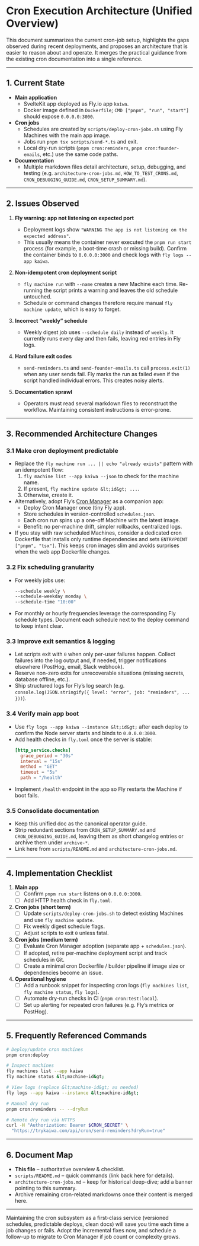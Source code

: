 # Cron Execution Architecture (Unified Overview)

This document summarizes the current cron-job setup, highlights the gaps observed during recent deployments, and proposes an architecture that is easier to reason about and operate. It merges the practical guidance from the existing cron documentation into a single reference.

---

## 1. Current State

- **Main application**
  - SvelteKit app deployed as Fly.io app `kaiwa`.
  - Docker image defined in `Dockerfile`; `CMD ["pnpm", "run", "start"]` should expose `0.0.0.0:3000`.
- **Cron jobs**
  - Schedules are created by `scripts/deploy-cron-jobs.sh` using Fly Machines with the main app image.
  - Jobs run `pnpm tsx scripts/send-*.ts` and exit.
  - Local dry-run scripts (`pnpm cron:reminders`, `pnpm cron:founder-emails`, etc.) use the same code paths.
- **Documentation**
  - Multiple markdown files detail architecture, setup, debugging, and testing (e.g. `architecture-cron-jobs.md`, `HOW_TO_TEST_CRONS.md`, `CRON_DEBUGGING_GUIDE.md`, `CRON_SETUP_SUMMARY.md`).

---

## 2. Issues Observed

1. **Fly warning: app not listening on expected port**
   - Deployment logs show `"WARNING The app is not listening on the expected address"`.
   - This usually means the container never executed the `pnpm run start` process (for example, a boot-time crash or missing build). Confirm the container binds to `0.0.0.0:3000` and check logs with `fly logs --app kaiwa`.

2. **Non-idempotent cron deployment script**
   - `fly machine run` with `--name` creates a new Machine each time. Re-running the script prints a warning and leaves the old schedule untouched.
   - Schedule or command changes therefore require manual `fly machine update`, which is easy to forget.

3. **Incorrect “weekly” schedule**
   - Weekly digest job uses `--schedule daily` instead of `weekly`. It currently runs every day and then fails, leaving red entries in Fly logs.

4. **Hard failure exit codes**
   - `send-reminders.ts` and `send-founder-emails.ts` call `process.exit(1)` when any user sends fail. Fly marks the run as failed even if the script handled individual errors. This creates noisy alerts.

5. **Documentation sprawl**
   - Operators must read several markdown files to reconstruct the workflow. Maintaining consistent instructions is error-prone.

---

## 3. Recommended Architecture Changes

### 3.1 Make cron deployment predictable

- Replace the `fly machine run ... || echo "already exists"` pattern with an idempotent flow:
  1. `fly machine list --app kaiwa --json` to check for the machine name.
  2. If present, `fly machine update &lt;id&gt; ...`.
  3. Otherwise, create it.
- Alternatively, adopt Fly’s [Cron Manager](https://fly.io/docs/blueprints/task-scheduling-guide/) as a companion app:
  - Deploy Cron Manager once (tiny Fly app).
  - Store schedules in version-controlled `schedules.json`.
  - Each cron run spins up a one-off Machine with the latest image.
  - Benefit: no per-machine drift, simpler rollbacks, centralized logs.
- If you stay with raw scheduled Machines, consider a dedicated cron Dockerfile that installs only runtime dependencies and sets `ENTRYPOINT ["pnpm", "tsx"]`. This keeps cron images slim and avoids surprises when the web app Dockerfile changes.

### 3.2 Fix scheduling granularity

- For weekly jobs use:
  ```bash
  --schedule weekly \
  --schedule-weekday monday \
  --schedule-time "10:00"
  ```
- For monthly or hourly frequencies leverage the corresponding Fly schedule types. Document each schedule next to the deploy command to keep intent clear.

### 3.3 Improve exit semantics & logging

- Let scripts exit with `0` when only per-user failures happen. Collect failures into the log output and, if needed, trigger notifications elsewhere (PostHog, email, Slack webhook).
- Reserve non-zero exits for unrecoverable situations (missing secrets, database offline, etc.).
- Ship structured logs for Fly’s log search (e.g. `console.log(JSON.stringify({ level: "error", job: "reminders", ... }))`).

### 3.4 Verify main app boot

- Use `fly logs --app kaiwa --instance &lt;id&gt;` after each deploy to confirm the Node server starts and binds to `0.0.0.0:3000`.
- Add health checks in `fly.toml` once the server is stable:
  ```toml
  [http_service.checks]
    grace_period = "30s"
    interval = "15s"
    method = "GET"
    timeout = "5s"
    path = "/health"
  ```
- Implement `/health` endpoint in the app so Fly restarts the Machine if boot fails.

### 3.5 Consolidate documentation

- Keep this unified doc as the canonical operator guide.
- Strip redundant sections from `CRON_SETUP_SUMMARY.md` and `CRON_DEBUGGING_GUIDE.md`, leaving them as short changelog entries or archive them under `archive-*`.
- Link here from `scripts/README.md` and `architecture-cron-jobs.md`.

---

## 4. Implementation Checklist

1. **Main app**
   - [ ] Confirm `pnpm run start` listens on `0.0.0.0:3000`.
   - [ ] Add HTTP health check in `fly.toml`.

2. **Cron jobs (short term)**
   - [ ] Update `scripts/deploy-cron-jobs.sh` to detect existing Machines and use `fly machine update`.
   - [ ] Fix weekly digest schedule flags.
   - [ ] Adjust scripts to exit `0` unless fatal.

3. **Cron jobs (medium term)**
   - [ ] Evaluate Cron Manager adoption (separate app + `schedules.json`).
   - [ ] If adopted, retire per-machine deployment script and track schedules in Git.
   - [ ] Create a minimal cron Dockerfile / builder pipeline if image size or dependencies become an issue.

4. **Operational hygiene**
   - [ ] Add a runbook snippet for inspecting cron logs (`fly machines list`, `fly machine status`, `fly logs`).
   - [ ] Automate dry-run checks in CI (`pnpm cron:test:local`).
   - [ ] Set up alerting for repeated cron failures (e.g. Fly’s metrics or PostHog).

---

## 5. Frequently Referenced Commands

```bash
# Deploy/update cron machines
pnpm cron:deploy

# Inspect machines
fly machines list --app kaiwa
fly machine status &lt;machine-id&gt;

# View logs (replace &lt;machine-id&gt; as needed)
fly logs --app kaiwa --instance &lt;machine-id&gt;

# Manual dry run
pnpm cron:reminders -- --dryRun

# Remote dry run via HTTPS
curl -H "Authorization: Bearer $CRON_SECRET" \
  "https://trykaiwa.com/api/cron/send-reminders?dryRun=true"
```

---

## 6. Document Map

- **This file** – authoritative overview & checklist.
- `scripts/README.md` – quick commands (link back here for details).
- `architecture-cron-jobs.md` – keep for historical deep-dive; add a banner pointing to this summary.
- Archive remaining cron-related markdowns once their content is merged here.

---

Maintaining the cron subsystem as a first-class service (versioned schedules, predictable deploys, clean docs) will save you time each time a job changes or fails. Adopt the incremental fixes now, and schedule a follow-up to migrate to Cron Manager if job count or complexity grows.
